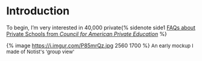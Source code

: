 # Introduction
To begin, I’m very interested in 40,000 private{% sidenote side1 [FAQs about Private Schools from *Council for American Private Education*](http://www.capenet.org/facts.html) %}

<!-- {% marginnote margin1 %} {% image https://i.imgur.com/P85mrQz.jpg 348 150 raw %} {% endmarginnote %} -->

{% image https://i.imgur.com/P85mrQz.jpg 2560 1700 %}
<span><font size="-1">An early mockup I made of Notist's 'group view'<font size="-1">

<!-- {% blockquote Gilles Deleuze and Felix Guattari (42) %}
Content
{% endblockquote %} -->

<!-- bundle install
bundle exec jekyll serve --baseurl '' -->
